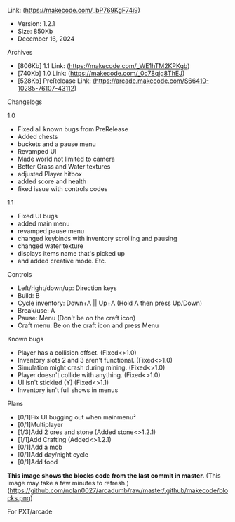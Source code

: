 Link: (https://makecode.com/_bP769KgF74i9)
- Version: 1.2.1
- Size: 850Kb
- December 16, 2024

Archives
- [806Kb] 1.1 Link: (https://makecode.com/_WE1hTM2KPKgb)
- [740Kb] 1.0 Link: (https://makecode.com/_0c78qig8ThEJ)
- [528Kb] PreRelease Link: (https://arcade.makecode.com/S66410-10285-76107-43112)

Changelogs

1.0
- Fixed all known bugs from PreRelease
- Added chests
- buckets and a pause menu
- Revamped UI
- Made world not limited to camera
- Better Grass and Water textures
- adjusted Player hitbox
- added score and health
- fixed issue with controls codes

1.1
- Fixed UI bugs
- added main menu
- revamped pause menu
- changed keybinds with inventory scrolling and pausing
- changed water texture
- displays items name that's picked up
- and added creative mode.
Etc.

Controls
- Left/right/down/up: Direction keys
- Build: B
- Cycle inventory: Down+A || Up+A (Hold A then press Up/Down)
- Break/use: A
- Pause: Menu (Don't be on the craft icon)
- Craft menu: Be on the craft icon and press Menu

Known bugs
- Player has a collision offset. (Fixed<>1.0)
- Inventory slots 2 and 3 aren't functional. (Fixed<>1.0)
- Simulation might crash during mining. (Fixed<>1.0)
- Player doesn't collide with anything. (Fixed<>1.0)
- UI isn't stickied (Y) (Fixed<>1.1)
- Inventory isn't full shows in menus

Plans
- [0/1]Fix UI bugging out when mainmenu²
- [0/1]Multiplayer
- [1/3]Add 2 ores and stone (Added stone<>1.2.1)
- [1/1]Add Crafting (Added<>1.2.1)
- [0/1]Add a mob
- [0/1]Add day/night cycle
- [0/1]Add food

**This image shows the blocks code from the last commit in master.**
(This image may take a few minutes to refresh.)
(https://github.com/nolan0027/arcadumb/raw/master/.github/makecode/blocks.png)

For PXT/arcade
<script src="https://makecode.com/gh-pages-embed.js"></script><script>makeCodeRender("{{ site.makecode.home_url }}", "{{ site.github.owner_name }}/{{ site.github.repository_name }}");</script>
